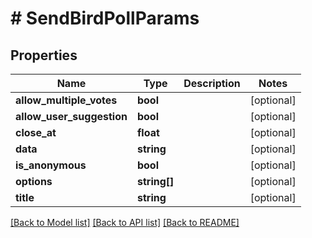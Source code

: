 # # SendBirdPollParams

## Properties

Name | Type | Description | Notes
------------ | ------------- | ------------- | -------------
**allow_multiple_votes** | **bool** |  | [optional]
**allow_user_suggestion** | **bool** |  | [optional]
**close_at** | **float** |  | [optional]
**data** | **string** |  | [optional]
**is_anonymous** | **bool** |  | [optional]
**options** | **string[]** |  | [optional]
**title** | **string** |  | [optional]

[[Back to Model list]](../../README.md#models) [[Back to API list]](../../README.md#endpoints) [[Back to README]](../../README.md)
